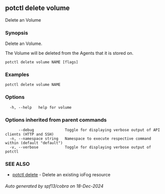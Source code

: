 ## potctl delete volume

Delete an Volume

### Synopsis

Delete an Volume.

The Volume will be deleted from the Agents that it is stored on.

```
potctl delete volume NAME [flags]
```

### Examples

```
potctl delete volume NAME
```

### Options

```
  -h, --help   help for volume
```

### Options inherited from parent commands

```
      --debug              Toggle for displaying verbose output of API clients (HTTP and SSH)
  -n, --namespace string   Namespace to execute respective command within (default "default")
  -v, --verbose            Toggle for displaying verbose output of potctl
```

### SEE ALSO

* [potctl delete](potctl_delete.md)	 - Delete an existing ioFog resource

###### Auto generated by spf13/cobra on 18-Dec-2024
